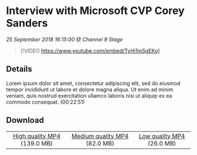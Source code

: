 # Interview with Microsoft CVP Corey Sanders

*25 September 2018 16:15:00 @ Channel 9 Stage*

> [!VIDEO https://www.youtube.com/embed/TyHi1mSgEKo]

## Details

Lorem ipsum dolor sit amet, consectetur adipiscing elit, sed do eiusmod tempor incididunt ut labore et dolore magna aliqua. Ut enim ad minim veniam, quis nostrud exercitation ullamco laboris nisi ut aliquip ex ea commodo consequat. (00:22:51)

## Download

||||
|:--:|:----:|:-:|
|[High quality MP4](https://sec.ch9.ms/ch9/1b7f/d9564e68-7a18-4169-b874-2fbea1501b7f/ch9d2s01_high.mp4) (139.0 MB)|[Medium quality MP4](https://sec.ch9.ms/ch9/1b7f/d9564e68-7a18-4169-b874-2fbea1501b7f/ch9d2s01_mid.mp4) (82.0 MB)|[Low quality MP4](https://sec.ch9.ms/ch9/1b7f/d9564e68-7a18-4169-b874-2fbea1501b7f/ch9d2s01.mp4) (26.0 MB)|